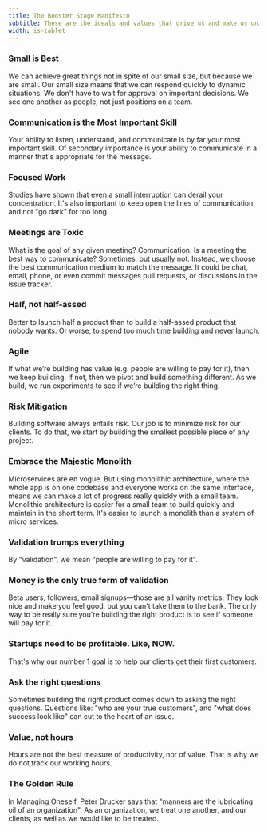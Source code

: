 ```yaml
---
title: The Booster Stage Manifesto
subtitle: These are the ideals and values that drive us and make us unique. 
width: is-tablet
---
```


### Small is Best
We can achieve great things not in spite of our small size, but because we are small. Our small size means that we can respond quickly to dynamic situations. We don't have to wait for approval on important decisions. We see one another as people, not just positions on a team. 

### Communication is the Most Important Skill
Your ability to listen, understand, and communicate is by far your most important skill. Of secondary importance is your ability to communicate in a manner that's appropriate for the message. 

### Focused Work
Studies have shown that even a small interruption can derail your concentration. It's also important to keep open the lines of communication, and not "go dark" for too long. 

### Meetings are Toxic
What is the goal of any given meeting? Communication. Is a meeting the best way to communicate? Sometimes, but usually not. Instead, we choose the best communication medium to match the message. It could be chat, email, phone, or even commit messages pull requests, or discussions in the issue tracker. 

### Half, not half-assed
Better to launch half a product than to build a half-assed product that nobody wants. Or worse, to spend too much time building and never launch. 

### Agile
If what we’re building has value (e.g. people are willing to pay for it), then we keep building. If not, then we pivot and build something different. As we build, we run experiments to see if we’re building the right thing. 

### Risk Mitigation
Building software always entails risk. Our job is to minimize risk for our clients. To do that, we start by building the smallest possible piece of any project. 

### Embrace the Majestic Monolith
Microservices are en vogue. But using monolithic architecture, where the whole app is on one codebase and everyone works on the same interface, means we can make a lot of progress really quickly with a small team. Monolithic architecture is easier for a small team to build quickly and maintain in the short term. It's easier to launch a monolith than a system of micro services. 

### Validation trumps everything
By "validation", we mean "people are willing to pay for it". 

### Money is the only true form of validation
Beta users, followers, email signups—those are all vanity metrics. They look nice and make you feel good, but you can't take them to the bank. The only way to be really sure you're building the right product is to see if someone will pay for it. 

### Startups need to be profitable. Like, NOW. 
That's why our number 1 goal is to help our clients get their first customers. 

### Ask the right questions
Sometimes building the right product comes down to asking the right questions. Questions like: "who are your true customers", and "what does success look like" can cut to the heart of an issue. 

### Value, not hours
Hours are not the best measure of productivity, nor of value. That is why we do not track our working hours. 

### The Golden Rule
In Managing Oneself, Peter Drucker says that "manners are the lubricating oil of an organization". As an organization, we treat one another, and our clients, as well as we would like to be treated. 
  

